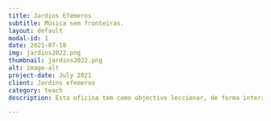 ```yaml
---
title: Jardins Efémeros
subtitle: Música sem fronteiras.
layout: default
modal-id: 1
date: 2021-07-18
img: jardins2022.png
thumbnail: jardins2022.png
alt: image-alt
project-date: July 2021
client: Jardins efemeros
category: teach
description: Esta oficina tem como objectivo leccionar, de forma interativa e divertida, os factores relevantes no processo criativo de uma música. No início falaremos sobre a natureza do som, como o percepcionamos e o entendemos. Iremos compor ritmos e batidas, com o apoio da tecnologia - Computadores, caixa de ritmos, sampler, baterias, percussões, sintetizadores e teclados. Estas serão as nossas ferramentas para manipularmos e gravarmos sintetizadores e sons em tempo real. Official link, https://jardinsefemeros.pt/edicao-2022/en/eventos/musica-sem-fronteiras/

---
```

